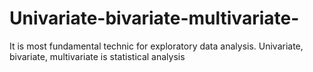 # Univariate-bivariate-multivariate-
It is most fundamental technic for exploratory data analysis. Univariate, bivariate, multivariate is statistical analysis 
